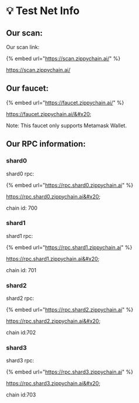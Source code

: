 # 💡 Test Net Info

## Our scan:

Our scan link:

{% embed url="https://scan.zippychain.ai/" %}

&#x20;https://scan.zippychain.ai/

## Our faucet:

{% embed url="https://faucet.zippychain.ai/" %}

&#x20;https://faucet.zippychain.ai/&#x20;

Note: This faucet only supports Metamask Wallet.

## Our RPC information:

### shard0&#x20;

shard0 rpc:&#x20;

{% embed url="https://rpc.shard0.zippychain.ai" %}

https://rpc.shard0.zippychain.ai&#x20;

chain id: 700

### shard1

&#x20;shard1 rpc:&#x20;

{% embed url="https://rpc.shard1.zippychain.ai" %}

https://rpc.shard1.zippychain.ai&#x20;

chain id: 701

### shard2

&#x20;shard2 rpc:&#x20;

{% embed url="https://rpc.shard2.zippychain.ai" %}

https://rpc.shard2.zippychain.ai&#x20;

chain id:702

### shard3&#x20;

shard3 rpc:

{% embed url="https://rpc.shard3.zippychain.ai" %}

https://rpc.shard3.zippychain.ai&#x20;

chain id:703
